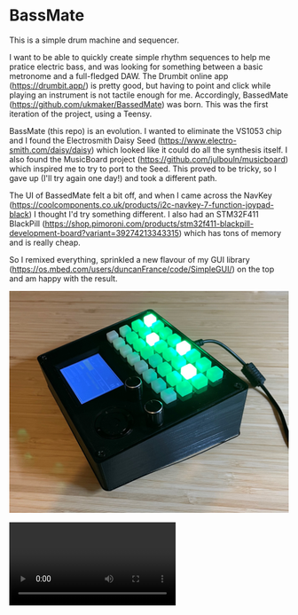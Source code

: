 # BassMate

This is a simple drum machine and sequencer.

I want to be able to quickly create simple rhythm sequences to help me pratice electric bass, and was looking for something between a basic metronome and a full-fledged DAW.
The Drumbit online app (https://drumbit.app/) is pretty good, but having to point and click while playing an instrument is not tactile enough for me.
Accordingly, BassedMate (https://github.com/ukmaker/BassedMate) was born. This was the first iteration of the project, using a Teensy.

BassMate (this repo) is an evolution. I wanted to eliminate the VS1053 chip and I found the Electrosmith Daisy Seed (https://www.electro-smith.com/daisy/daisy)
which looked like it could do all the synthesis itself. I also found the MusicBoard project (https://github.com/julbouln/musicboard) which inspired me
to try to port to the Seed. This proved to be tricky, so I gave up (I'll try again one day!) and took a different path.

The UI of BassedMate felt a bit off, and when I came across the NavKey (https://coolcomponents.co.uk/products/i2c-navkey-7-function-joypad-black)
I thought I'd try something different. I also had an STM32F411 BlackPill (https://shop.pimoroni.com/products/stm32f411-blackpill-development-board?variant=39274213343315)
which has tons of memory and is really cheap.

So I remixed everything, sprinkled a new flavour of my GUI library (https://os.mbed.com/users/duncanFrance/code/SimpleGUI/) on the top and am happy with the result.

![The Finished BassMate](https://raw.githubusercontent.com/ukmaker/BassMate/master/assets/SideView.JPG)

![BassMate in action](https://raw.githubusercontent.com/ukmaker/BassMate/master/assets/Demo.MOV)
